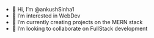 - 👋 Hi, I’m @ankushSinha1
- 👀 I’m interested in WebDev
- 🌱 I’m currently creating projects on the MERN stack
- 💞️ I’m looking to collaborate on FullStack development

<!---
ankushSinha1/ankushSinha1 is a ✨ special ✨ repository because its `README.md` (this file) appears on your GitHub profile.
You can click the Preview link to take a look at your changes.
--->
